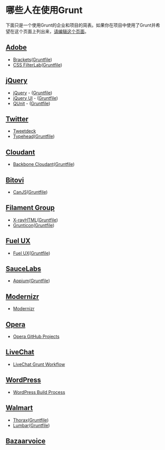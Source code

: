 # 哪些人在使用Grunt

下面只是一个使用Grunt的企业和项目的简表。如果你在项目中使用了Grunt并希望在这个页面上列出来，[请编辑这个页面](https://github.com/gruntjs/grunt/wiki/Who-uses-Grunt/_edit)。

## [Adobe](http://www.adobe.com/)

+ [Brackets](http://brackets.io/)([Gruntfile](https://github.com/adobe/brackets/blob/master/Gruntfile.js))
+ [CSS FilterLab](http://html.adobe.com/webstandards/csscustomfilters/cssfilterlab/)([Gruntfile](https://github.com/adobe/cssfilterlab/blob/master/grunt.js))

## [jQuery](http://jquery.com/)

+ [jQuery](http://jquery.com/) - ([Gruntfile](https://github.com/jquery/jquery/blob/master/Gruntfile.js))
+ [jQuery UI](http://jqueryui.com/) - ([Gruntfile](https://github.com/jquery/jquery-ui/blob/master/grunt.js))
+ [QUnit](http://qunitjs.com/) - ([Gruntfile](https://github.com/jquery/qunit/blob/master/Gruntfile.js))

## [Twitter](https://twitter.com/)

+ [Tweetdeck](http://www.tweetdeck.com/)
+ [Typehead](https://github.com/twitter/typeahead.js)([Gruntfile](https://github.com/twitter/typeahead.js/blob/master/Gruntfile.js))

## [Cloudant](https://cloudant.com/)

+ [Backbone Cloudant](https://github.com/cloudant-labs/backbone.cloudant)([Gruntfile](https://github.com/cloudant-labs/backbone.cloudant/blob/master/grunt.js))

## [Bitovi](http://bitovi.com/)

+ [CanJS](http://canjs.us/)([Gruntfile](https://github.com/bitovi/canjs/blob/master/grunt.js))

## [Filament Group](http://filamentgroup.com/)

+ [X-rayHTML](https://github.com/filamentgroup/X-rayHTML)([Gruntfile](https://github.com/filamentgroup/X-rayHTML/blob/master/grunt.js))
+ [Grunticon](https://github.com/filamentgroup/grunticon)([Gruntfile](https://github.com/filamentgroup/grunticon/blob/master/grunt.js))

## [Fuel UX](http://exacttarget.github.com/fuelux/)

+ [Fuel UX](http://exacttarget.github.com/fuelux/)([Gruntfile](https://github.com/ExactTarget/fuelux/blob/master/grunt.js))

## [SauceLabs](https://saucelabs.com/)

+ [Appium](https://saucelabs.com/appium)([Gruntfile](https://github.com/appium/appium/blob/master/grunt.js))

## [Modernizr](http://modernizr.com/)

+ [Modernizr](http://modernizr.com/)

## [Opera](http://opera.com/)

+ [Opera GitHub Projects](https://github.com/operasoftware)

## [LiveChat](http://www.livechatinc.com/)

+ [LiveChat Grunt Workflow](http://developers.livechatinc.com/blog/how-livechat-uses-grunt-js-for-easy-product-deployment/)

## [WordPress](http://wordpress.com/)

+ [WordPress Build Process](http://make.wordpress.org/core/2013/08/06/a-new-frontier-for-core-development/)

## [Walmart](http://www.walmart.com/)

+ [Thorax](https://github.com/walmartlabs/thorax)([Gruntfile](https://github.com/walmartlabs/thorax/blob/master/Gruntfile.js))
+ [Lumbar](http://walmartlabs.github.io/lumbar/)([Gruntfile](https://github.com/walmartlabs/lumbar/blob/master/Gruntfile.js))

## [Bazaarvoice](http://www.bazaarvoice.com/)
